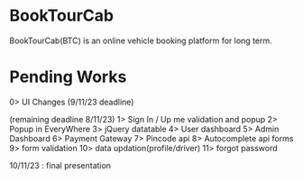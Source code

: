 # BookTourCab
BookTourCab(BTC) is an online vehicle booking platform for long term.


# Pending Works
0> UI Changes (9/11/23 deadline)

(remaining deadline 8/11/23)
1> Sign In / Up me validation and popup
2> Popup in EveryWhere
3> jQuery datatable
4> User dashboard
5> Admin Dashboard
6> Payment Gateway
7> Pincode api
8> Autocomplete api forms
9> form validation
10> data updation(profile/driver)
11> forgot password

10/11/23 : final presentation